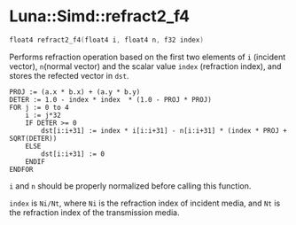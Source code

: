 # Luna::Simd::refract2_f4

```c++
float4 refract2_f4(float4 i, float4 n, f32 index)
```

Performs refraction operation based on the first two elements of `i` (incident vector), `n`(normal vector) and the scalar value `index` (refraction index), and stores the refected vector in `dst`. 


```
PROJ := (a.x * b.x) + (a.y * b.y)
DETER := 1.0 - index * index  * (1.0 - PROJ * PROJ)
FOR j := 0 to 4
    i := j*32
    IF DETER >= 0
        dst[i:i+31] := index * i[i:i+31] - n[i:i+31] * (index * PROJ + SQRT(DETER))
    ELSE
        dst[i:i+31] := 0
    ENDIF
ENDFOR
```
`i` and `n` should be properly normalized before calling this function.

`index` is `Ni/Nt`, where `Ni` is the refraction index of incident media, and `Nt` is the refraction index of the transmission media. 

